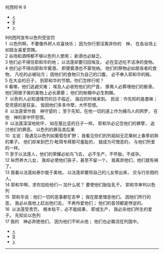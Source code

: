 ﻿





 何西阿书 9




* [<](bible/HOS08.md)
* [9](bible/HOS.md)
* [>](bible/HOS10.md)



 
9何西阿宣布以色列受惩罚  
1  以色列啊，不要像外邦人欢喜快乐； 因为你行邪淫离弃你的　神， 在各谷场上如妓女喜爱赏赐。  
2 谷场和酒榨都不够以色列人使用； 新酒也必缺乏。  
3 他们必不得住耶和华的地； 以法莲却要归回埃及， 必在亚述吃不洁净的食物。  
4 他们必不得向耶和华奠酒， 即便奠酒也不蒙悦纳。 他们的祭物必如居丧者的食物， 凡吃的必被玷污； 因他们的食物只为自己的口腹， 必不奉入耶和华的殿。  
5 在大会的日子， 到耶和华的节期，你们怎样行呢？  
6 看哪，他们逃避灾难； 埃及人必收殓他们的尸首， 摩弗人必葬埋他们的骸骨。 他们用银子做的美物上必长蒺藜； 他们的帐棚中必生荆棘。     
7  以色列人必知道降罚的日子临近， 报应的时候来到。 民说：作先知的是愚昧； 受灵感的是狂妄， 皆因他们多多作孽，大怀怨恨。  
8  以法莲曾作我　神守望的； 至于先知，在他一切的道上作为捕鸟人的网罗， 在他　神的家中怀怨恨。  
9  以法莲深深地败坏， 如在基比亚的日子一样。 耶和华必记念他们的罪孽， 追讨他们的罪恶。 以色列的罪及其后果  
10  主说：我遇见以色列如葡萄在旷野； 我看见你们的列祖如无花果树上春季初熟的果子。 他们却来到巴力·毗珥专拜那可羞耻的， 就成为可憎恶的， 与他们所爱的一样。  
11 至于以法莲人，他们的荣耀必如鸟飞去， 必不生产，不怀胎，不成孕。  
12 纵然养大儿女， 我却必使他们丧子，甚至不留一个。 我离弃他们，他们就有祸了。  
13 我看以法莲如泰尔栽于美地。 以法莲却要将自己的儿女带出来， 交与行杀戮的人。  
14 耶和华啊，求你加给他们— 加什么呢？ 要使他们胎坠乳干。 耶和华审判以色列  
15  耶和华说：他们一切的恶事都在吉甲； 我在那里憎恶他们。 因他们所行的恶， 我必从我地上赶出他们去， 不再怜爱他们； 他们的首领都是悖逆的。  
16  以法莲受责罚， 根本枯干，必不能结果， 即或生产， 我必杀他们所生的爱子。 先知论以色列  
17 我的　神必弃绝他们， 因为他们不听从他； 他们也必飘流在列国中。 
* [<](bible/HOS08.md)
* [9](bible/HOS.md)
* [>](bible/HOS10.md)





---










